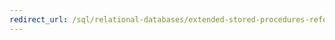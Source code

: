```yaml
---
redirect_url: /sql/relational-databases/extended-stored-procedures-reference/odbc-api-implementation-details?toc=%2fsql%2frelational-databases%2fextended-stored-procedures-reference%2ftoc.json
---
```

